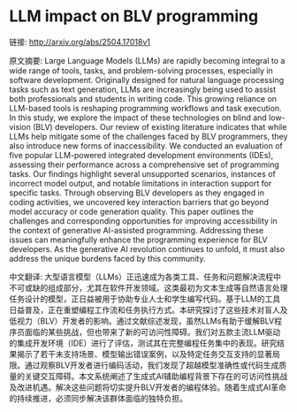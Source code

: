 # LLM impact on BLV programming

链接: http://arxiv.org/abs/2504.17018v1

原文摘要:
Large Language Models (LLMs) are rapidly becoming integral to a wide range of
tools, tasks, and problem-solving processes, especially in software
development. Originally designed for natural language processing tasks such as
text generation, LLMs are increasingly being used to assist both professionals
and students in writing code. This growing reliance on LLM-based tools is
reshaping programming workflows and task execution. In this study, we explore
the impact of these technologies on blind and low-vision (BLV) developers. Our
review of existing literature indicates that while LLMs help mitigate some of
the challenges faced by BLV programmers, they also introduce new forms of
inaccessibility. We conducted an evaluation of five popular LLM-powered
integrated development environments (IDEs), assessing their performance across
a comprehensive set of programming tasks. Our findings highlight several
unsupported scenarios, instances of incorrect model output, and notable
limitations in interaction support for specific tasks. Through observing BLV
developers as they engaged in coding activities, we uncovered key interaction
barriers that go beyond model accuracy or code generation quality. This paper
outlines the challenges and corresponding opportunities for improving
accessibility in the context of generative AI-assisted programming. Addressing
these issues can meaningfully enhance the programming experience for BLV
developers. As the generative AI revolution continues to unfold, it must also
address the unique burdens faced by this community.

中文翻译:
大型语言模型（LLMs）正迅速成为各类工具、任务和问题解决流程中不可或缺的组成部分，尤其在软件开发领域。这类最初为文本生成等自然语言处理任务设计的模型，正日益被用于协助专业人士和学生编写代码。基于LLM的工具日益普及，正在重塑编程工作流和任务执行方式。本研究探讨了这些技术对盲人及低视力（BLV）开发者的影响。通过文献综述发现，虽然LLMs有助于缓解BLV程序员面临的某些挑战，但也带来了新的可访问性障碍。我们对五款主流LLM驱动的集成开发环境（IDE）进行了评估，测试其在完整编程任务集中的表现。研究结果揭示了若干未支持场景、模型输出错误案例，以及特定任务交互支持的显著局限。通过观察BLV开发者进行编码活动，我们发现了超越模型准确性或代码生成质量的关键交互障碍。本文系统阐述了生成式AI辅助编程背景下存在的可访问性挑战及改进机遇。解决这些问题将切实提升BLV开发者的编程体验。随着生成式AI革命的持续推进，必须同步解决该群体面临的独特负担。
